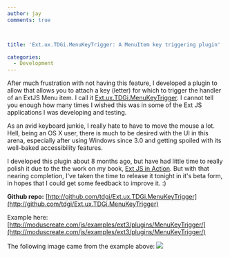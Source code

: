 ```yaml
---
author: jay
comments: true



title: 'Ext.ux.TDGi.MenuKeyTrigger: A MenuItem key triggering plugin'

categories:
  - Development
---
```


After much frustration with not having this feature, I developed a plugin to allow that allows you to attach a key (letter) for which to trigger the handler of an ExtJS Menu item.   I call it  [Ext.ux.TDGi.MenuKeyTrigger](http://github.com/tdgi/Ext.ux.TDGi.MenuKeyTrigger).  I cannot tell you enough how many times I wished this was in some of the Ext JS applications I was developing and testing.





As an avid keyboard junkie, I really hate to have to move the mouse a lot.  Hell, being an OS X user, there is much to be desired with the UI in this arena, especially after using Windows since 3.0 and getting spoiled with its well-baked accessibility features.





I developed this plugin about 8 months ago, but have had little time to really polish it due to the the work on my book, [Ext JS in Action](http://extjsinaction.com).  But with that nearing completion, I've taken the time to release it tonight in it's beta form, in hopes that I could get some feedback to improve it.  :)





**Github repo:** [http://github.com/tdgi/Ext.ux.TDGi.MenuKeyTrigger](http://github.com/tdgi/Ext.ux.TDGi.MenuKeyTrigger)





Example here: [http://moduscreate.com/js/examples/ext3/plugins/MenuKeyTrigger/](http://moduscreate.com/js/examples/ext3/plugins/MenuKeyTrigger/)





The following image came from the example above:
![](http://moduscreate.com/img/screencasts/2010-03-09_2138.png)



